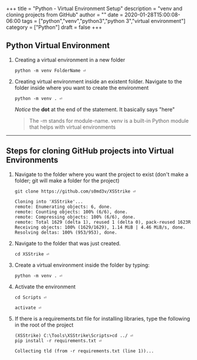 +++
title = "Python - Virtual Environment Setup"
description = "venv and cloning projects from GitHub"
author = ""
date = 2020-01-28T15:00:08-06:00
tags = ["python","venv","python3","python 3","virtual environment"]
category = ["Python"]
draft = false
+++
## Python Virtual Environment
1. Creating a virtual environment in a new folder
	```
	python -m venv FolderName ⏎
	``` 
2. Creating virtual environment inside an existent folder. Navigate to the folder inside where you want to create the environment
	```
	python -m venv . ⏎
	``` 
	_Notice_ the **dot** at the end of the statement. It basically says "here"
	
	> The -m stands for module-name. venv is a built-in Python module that helps with virtual environments
---
## Steps for cloning GitHub projects into Virtual Environments
1. Navigate to the folder where you want the project to exist (don't make a folder; git will make a folder for the project)
	```
	git clone https://github.com/s0md3v/XSStrike ⏎
	
	Cloning into 'XSStrike'...
	remote: Enumerating objects: 6, done.
	remote: Counting objects: 100% (6/6), done.
	remote: Compressing objects: 100% (6/6), done.
	remote: Total 1629 (delta 1), reused 1 (delta 0), pack-reused 1623R
	Receiving objects: 100% (1629/1629), 1.14 MiB | 4.46 MiB/s, done.
	Resolving deltas: 100% (953/953), done.
	``` 
2. Navigate to the folder that was just created.
	```
	cd XSStrike ⏎
	``` 
3. Create a virtual environment inside the folder by typing:
	```
	python -m venv . ⏎
	``` 
4. Activate the environment
	```
	cd Scripts ⏎
	
	activate ⏎
	``` 
5. If there is a requirements.txt file for installing libraries, type the following in the root of the project
	```
	(XSStrike) C:\Tools\XSStrike\Scripts>cd ../ ⏎
	pip install -r requirements.txt ⏎
	
	Collecting tld (from -r requirements.txt (line 1))...
	``` 
	
	